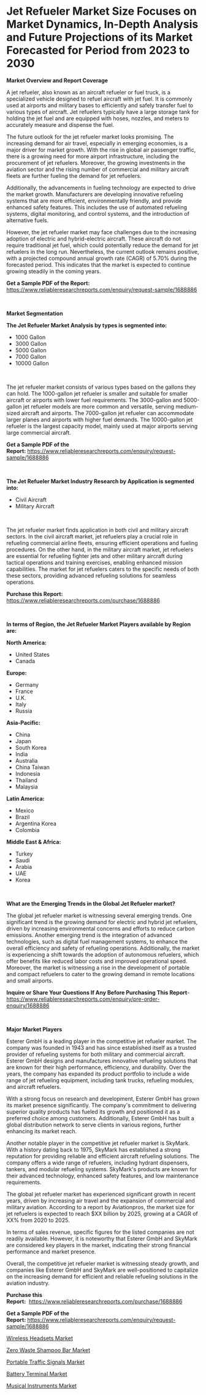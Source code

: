 <p><h1>Jet Refueler Market Size Focuses on Market Dynamics, In-Depth Analysis and Future Projections of its Market Forecasted for Period from 2023 to 2030</h1></p><p><strong>Market Overview and Report Coverage</strong></p>
<p><p>A jet refueler, also known as an aircraft refueler or fuel truck, is a specialized vehicle designed to refuel aircraft with jet fuel. It is commonly used at airports and military bases to efficiently and safely transfer fuel to various types of aircraft. Jet refuelers typically have a large storage tank for holding the jet fuel and are equipped with hoses, nozzles, and meters to accurately measure and dispense the fuel.</p><p>The future outlook for the jet refueler market looks promising. The increasing demand for air travel, especially in emerging economies, is a major driver for market growth. With the rise in global air passenger traffic, there is a growing need for more airport infrastructure, including the procurement of jet refuelers. Moreover, the growing investments in the aviation sector and the rising number of commercial and military aircraft fleets are further fueling the demand for jet refuelers.</p><p>Additionally, the advancements in fueling technology are expected to drive the market growth. Manufacturers are developing innovative refueling systems that are more efficient, environmentally friendly, and provide enhanced safety features. This includes the use of automated refueling systems, digital monitoring, and control systems, and the introduction of alternative fuels.</p><p>However, the jet refueler market may face challenges due to the increasing adoption of electric and hybrid-electric aircraft. These aircraft do not require traditional jet fuel, which could potentially reduce the demand for jet refuelers in the long run. Nevertheless, the current outlook remains positive, with a projected compound annual growth rate (CAGR) of 5.70% during the forecasted period. This indicates that the market is expected to continue growing steadily in the coming years.</p></p>
<p><strong>Get a Sample PDF of the Report:</strong> <a href="https://www.reliableresearchreports.com/enquiry/request-sample/1688886">https://www.reliableresearchreports.com/enquiry/request-sample/1688886</a></p>
<p>&nbsp;</p>
<p><strong>Market Segmentation</strong></p>
<p><strong>The Jet Refueler Market Analysis by types is segmented into:</strong></p>
<p><ul><li>1000 Gallon</li><li>3000 Gallon</li><li>5000 Gallon</li><li>7000 Gallon</li><li>10000 Gallon</li></ul></p>
<p>&nbsp;</p>
<p><p>The jet refueler market consists of various types based on the gallons they can hold. The 1000-gallon jet refueler is smaller and suitable for smaller aircraft or airports with lower fuel requirements. The 3000-gallon and 5000-gallon jet refueler models are more common and versatile, serving medium-sized aircraft and airports. The 7000-gallon jet refueler can accommodate larger planes and airports with higher fuel demands. The 10000-gallon jet refueler is the largest capacity model, mainly used at major airports serving large commercial aircraft.</p></p>
<p><strong>Get a Sample PDF of the Report:</strong>&nbsp;<a href="https://www.reliableresearchreports.com/enquiry/request-sample/1688886">https://www.reliableresearchreports.com/enquiry/request-sample/1688886</a></p>
<p>&nbsp;</p>
<p><strong>The Jet Refueler Market Industry Research by Application is segmented into:</strong></p>
<p><ul><li>Civil Aircraft</li><li>Military Aircraft</li></ul></p>
<p>&nbsp;</p>
<p><p>The jet refueler market finds application in both civil and military aircraft sectors. In the civil aircraft market, jet refuelers play a crucial role in refueling commercial airline fleets, ensuring efficient operations and fueling procedures. On the other hand, in the military aircraft market, jet refuelers are essential for refueling fighter jets and other military aircraft during tactical operations and training exercises, enabling enhanced mission capabilities. The market for jet refuelers caters to the specific needs of both these sectors, providing advanced refueling solutions for seamless operations.</p></p>
<p><strong>Purchase this Report:</strong>&nbsp; <a href="https://www.reliableresearchreports.com/purchase/1688886">https://www.reliableresearchreports.com/purchase/1688886</a></p>
<p>&nbsp;</p>
<p><strong>In terms of Region, the Jet Refueler Market Players available by Region are:</strong></p>
<p>
    <p> <strong> North America: </strong>
        <ul>
            <li>United States</li>
            <li>Canada</li>
        </ul>
        </p> 
    <p> <strong> Europe: </strong>
        <ul>
            <li>Germany</li>
            <li>France</li>
            <li>U.K.</li>
            <li>Italy</li>
            <li>Russia</li>
        </ul>
        </p> 
    <p> <strong> Asia-Pacific: </strong>
        <ul>
            <li>China</li>
            <li>Japan</li>
            <li>South Korea</li>
            <li>India</li>
            <li>Australia</li>
            <li>China Taiwan</li>
            <li>Indonesia</li>
            <li>Thailand</li>
            <li>Malaysia</li>
        </ul>
        </p> 
    <p> <strong> Latin America: </strong>
        <ul>
            <li>Mexico</li>
            <li>Brazil</li>
            <li>Argentina Korea</li>
            <li>Colombia</li>
        </ul>
        </p> 
    <p> <strong> Middle East & Africa: </strong>
        <ul>
            <li>Turkey</li>
            <li>Saudi</li>
            <li>Arabia</li>
            <li>UAE</li>
            <li>Korea</li>
        </ul>
    </p>
    </p>
<p>&nbsp;</p>
<p><strong>What are the Emerging Trends in the Global Jet Refueler market?</strong></p>
<p><p>The global jet refueler market is witnessing several emerging trends. One significant trend is the growing demand for electric and hybrid jet refuelers, driven by increasing environmental concerns and efforts to reduce carbon emissions. Another emerging trend is the integration of advanced technologies, such as digital fuel management systems, to enhance the overall efficiency and safety of refueling operations. Additionally, the market is experiencing a shift towards the adoption of autonomous refuelers, which offer benefits like reduced labor costs and improved operational speed. Moreover, the market is witnessing a rise in the development of portable and compact refuelers to cater to the growing demand in remote locations and small airports.</p></p>
<p><strong>Inquire or Share Your Questions If Any Before Purchasing This Report</strong>- <a href="https://www.reliableresearchreports.com/enquiry/pre-order-enquiry/1688886">https://www.reliableresearchreports.com/enquiry/pre-order-enquiry/1688886</a></p>
<p>&nbsp;</p>
<p><strong>Major Market Players</strong></p>
<p><p>Esterer GmbH is a leading player in the competitive jet refueler market. The company was founded in 1943 and has since established itself as a trusted provider of refueling systems for both military and commercial aircraft. Esterer GmbH designs and manufactures innovative refueling solutions that are known for their high performance, efficiency, and durability. Over the years, the company has expanded its product portfolio to include a wide range of jet refueling equipment, including tank trucks, refueling modules, and aircraft refuelers.</p><p>With a strong focus on research and development, Esterer GmbH has grown its market presence significantly. The company's commitment to delivering superior quality products has fueled its growth and positioned it as a preferred choice among customers. Additionally, Esterer GmbH has built a global distribution network to serve clients in various regions, further enhancing its market reach.</p><p>Another notable player in the competitive jet refueler market is SkyMark. With a history dating back to 1975, SkyMark has established a strong reputation for providing reliable and efficient aircraft refueling solutions. The company offers a wide range of refuelers, including hydrant dispensers, tankers, and modular refueling systems. SkyMark's products are known for their advanced technology, enhanced safety features, and low maintenance requirements.</p><p>The global jet refueler market has experienced significant growth in recent years, driven by increasing air travel and the expansion of commercial and military aviation. According to a report by Aviationpros, the market size for jet refuelers is expected to reach $XX billion by 2025, growing at a CAGR of XX% from 2020 to 2025.</p><p>In terms of sales revenue, specific figures for the listed companies are not readily available. However, it is noteworthy that Esterer GmbH and SkyMark are considered key players in the market, indicating their strong financial performance and market presence.</p><p>Overall, the competitive jet refueler market is witnessing steady growth, and companies like Esterer GmbH and SkyMark are well-positioned to capitalize on the increasing demand for efficient and reliable refueling solutions in the aviation industry.</p></p>
<p><strong>Purchase this Report:</strong>&nbsp;&nbsp;<a href="https://www.reliableresearchreports.com/purchase/1688886">https://www.reliableresearchreports.com/purchase/1688886</a></p>
<p></p>
<p><strong>Get a Sample PDF of the Report:</strong>&nbsp;<a href="https://www.reliableresearchreports.com/enquiry/request-sample/1688886">https://www.reliableresearchreports.com/enquiry/request-sample/1688886</a></p>
<p><p><a href="https://medium.com/@eliasmann73/wireless-headsets-market-share-evolution-and-market-growth-trends-2023-2030-35d2528dee8e">Wireless Headsets Market</a></p><p><a href="https://medium.com/@hesterorn1944/zero-waste-shampoo-bar-market-size-cagr-trends-2024-2030-25ba2c6cedb3">Zero Waste Shampoo Bar Market</a></p><p><a href="https://github.com/dringals/Market-Research-Report-List-1/blob/main/portable-traffic-signals-market.md">Portable Traffic Signals Market</a></p><p><a href="https://github.com/Paul14Anderson63/Market-Research-Report-List-1/blob/main/battery-terminal-market.md">Battery Terminal Market</a></p><p><a href="https://medium.com/@omamuller06/musical-instruments-market-the-key-to-successful-business-strategy-forecast-till-2030-19c6675ca1dd">Musical Instruments Market</a></p></p>